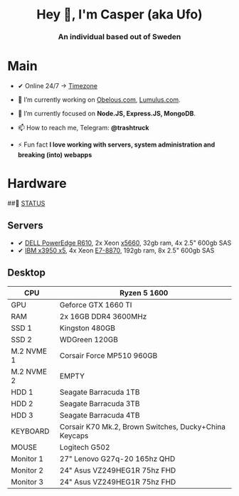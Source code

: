 
<h1 align="center">Hey 👋, I'm Casper (aka Ufo)</h1>
<h3 align="center">An individual based out of Sweden</h3>

# Main

- ✔ Online 24/7 &rarr; [Timezone](https://time.is/Stockholm)

- 🔭 I’m currently working on [Obelous.com](https://Obelous.com), [Lumulus.com](https://github.com/Lumulus).

- 🌱 I’m currently focused on  **Node.JS, Express.JS, MongoDB**.

- 📫 How to reach me, Telegram: **@trashtruck**
 
- ⚡ Fun fact **I love working with servers, system administration and breaking (into) webapps**

# Hardware
##🧬 [STATUS](https://status.caspers.club/)
## Servers
- ✔ [DELL PowerEdge R610](https://i.dell.com/sites/csdocuments/Shared-Content_data-Sheets_Documents/en/R610-SpecSheet.pdf), 2x Xeon [x5660](https://ark.intel.com/content/www/us/en/ark/products/47921/intel-xeon-processor-x5660-12m-cache-2-80-ghz-6-40-gts-intel-qpi.html), 32gb ram, 4x 2.5" 600gb SAS
- ✔ [IBM x3950 x5](https://www.ibm.com/common/ssi/cgi-bin/ssialias?infotype=an&subtype=ca&appname=gpateam&supplier=897&letternum=ENUS112-141), 4x Xeon [E7-8870](https://www.intel.com/content/www/us/en/products/sku/53580/intel-xeon-processor-e78870-30m-cache-2-40-ghz-6-40-gts-intel-qpi/specifications.html), 192gb ram, 8x 2.5" 600gb SAS

## Desktop
| CPU        | Ryzen 5 1600                                          |
|------------|-------------------------------------------------------|
| GPU        | Geforce GTX 1660 TI                                   |
| RAM        | 2x 16GB DDR4 3600MHz                                  |
| SSD 1      | Kingston 480GB                                        |
| SSD 2      | WDGreen 120GB                                         |
| M.2 NVME 1 | Corsair Force MP510 960GB                             |
| M.2 NVME 2 | EMPTY                                                 |
| HDD 1      | Seagate Barracuda 1TB                                 |
| HDD 2      | Seagate Barracuda 3TB                                 |
| HDD 3      | Seagate Barracuda 4TB                                 |
| KEYBOARD   | Corsair K70 Mk.2, Brown Switches, Ducky+China Keycaps |
| MOUSE      | Logitech G502                                         |
| Monitor 1  | 27" Lenovo G27q-20 165hz QHD                          |
| Monitor 2  | 24" Asus VZ249HEG1R 75hz FHD                          |
| Monitor 3  | 24" Asus VZ249HEG1R 75hz FHD                          |
